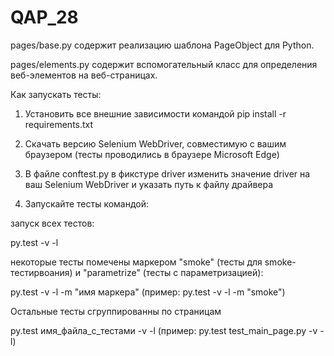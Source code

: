 # QAP_28

pages/base.py содержит реализацию шаблона PageObject для Python.

pages/elements.py содержит вспомогательный класс для определения веб-элементов на веб-страницах.

Как  запускать тесты:

1) Установить все внешние зависимости командой 
pip install -r requirements.txt

2) Скачать версию Selenium WebDriver, совместимую с вашим браузером (тесты проводились в браузере Microsoft Edge)

3) В файле conftest.py в фикстуре driver изменить значение driver на ваш Selenium WebDriver и указать путь к файлу драйвера

4) Запускайте тесты командой:

запуск всех тестов: 

  py.test -v -l

некоторые тесты помечены маркером "smoke" (тесты для smoke-тестирвоания) и "parametrize" (тесты с параметризацией):

  py.test -v -l -m "имя маркера" (пример: py.test -v -l -m "smoke")

Остальные тесты сгруппированны по страницам

  py.test имя_файла_с_тестами -v -l (пример: py.test test_main_page.py -v -l)

